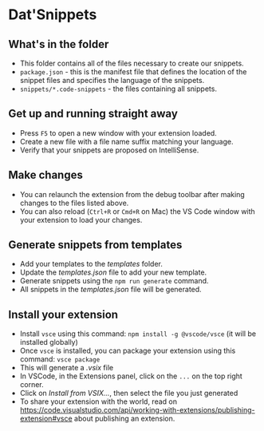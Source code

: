 # Dat'Snippets

## What's in the folder

* This folder contains all of the files necessary to create our snippets.
* `package.json` - this is the manifest file that defines the location of the snippet files and specifies the language of the snippets.
* `snippets/*.code-snippets` - the files containing all snippets.

## Get up and running straight away

* Press `F5` to open a new window with your extension loaded.
* Create a new file with a file name suffix matching your language.
* Verify that your snippets are proposed on IntelliSense.

## Make changes

* You can relaunch the extension from the debug toolbar after making changes to the files listed above.
* You can also reload (`Ctrl+R` or `Cmd+R` on Mac) the VS Code window with your extension to load your changes.

## Generate snippets from templates

* Add your templates to the *templates* folder.
* Update the *templates.json* file to add your new template.
* Generate snippets using the `npm run generate` command.
* All snippets in the *templates.json* file will be generated.

## Install your extension

* Install `vsce` using this command: `npm install -g @vscode/vsce` (it will be installed globally)
* Once `vsce` is installed, you can package your extension using this command: `vsce package`
* This will generate a *.vsix* file
* In VSCode, in the Extensions panel, click on the `...` on the top right corner.
* Click on *Install from VSIX...*, then select the file you just generated
* To share your extension with the world, read on https://code.visualstudio.com/api/working-with-extensions/publishing-extension#vsce about publishing an extension.
